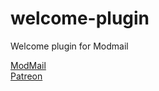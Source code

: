 # welcome-plugin
Welcome plugin for Modmail

[ModMail](https://github.com/kyb3r/modmail)  
[Patreon](https://patreon.com/kyber/)
